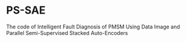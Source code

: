 # PS-SAE
The code of  Intelligent Fault Diagnosis of PMSM Using Data Image and Parallel Semi-Supervised Stacked Auto-Encoders
